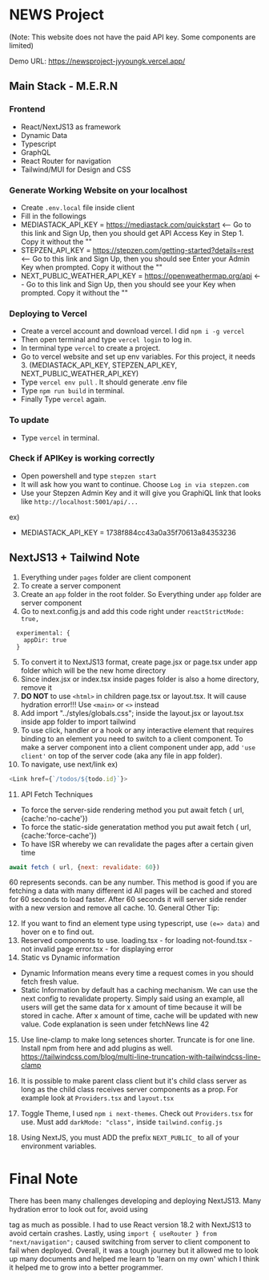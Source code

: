 # NEWS Project

(Note: This website does not have the paid API key. Some components are limited)

Demo URL: https://newsproject-jyyoungk.vercel.app/

## Main Stack - M.E.R.N

### Frontend

- React/NextJS13 as framework
- Dynamic Data
- Typescript
- GraphQL
- React Router for navigation
- Tailwind/MUI for Design and CSS

### Generate Working Website on your localhost

- Create `.env.local` file inside client
- Fill in the followings
- MEDIASTACK_API_KEY = https://mediastack.com/quickstart <-- Go to this link and Sign Up, then you should get API Access Key in Step 1. Copy it without the ""
- STEPZEN_API_KEY = https://stepzen.com/getting-started?details=rest <-- Go to this link and Sign Up, then you should see Enter your Admin Key when prompted. Copy it without the ""
- NEXT_PUBLIC_WEATHER_API_KEY = https://openweathermap.org/api <-- Go to this link and Sign Up, then you should see your Key when prompted. Copy it without the ""

### Deploying to Vercel

- Create a vercel account and download vercel. I did `npm i -g vercel`
- Then open terminal and type `vercel login` to log in.
- In terminal type `vercel` to create a project.
- Go to vercel website and set up env variables. For this project, it needs 3. (MEDIASTACK_API_KEY, STEPZEN_API_KEY, NEXT_PUBLIC_WEATHER_API_KEY)
- Type `vercel env pull` . It should generate .env file
- Type `npm run build` in terminal.
- Finally Type `vercel` again.

### To update

- Type `vercel` in terminal.

### Check if APIKey is working correctly

- Open powershell and type `stepzen start`
- It will ask how you want to continue. Choose `Log in via stepzen.com`
- Use your Stepzen Admin Key and it will give you GraphiQL link that looks like `http://localhost:5001/api/...`

ex)

- MEDIASTACK_API_KEY = 1738f884cc43a0a35f70613a84353236

## NextJS13 + Tailwind Note

1. Everything under `pages` folder are client component
2. To create a server component
3. Create an `app` folder in the root folder. So Everything under `app` folder are server component
4. Go to next.config.js and add this code right under `reactStrictMode: true,`

```
  experimental: {
    appDir: true
  }
```

5. To convert it to NextJS13 format, create page.jsx or page.tsx under app folder which will be the new home directory
6. Since index.jsx or index.tsx inside pages folder is also a home directory, remove it
7. **DO NOT** to use `<html>` in children page.tsx or layout.tsx. It will cause hydration error!!! Use `<main>` or `<>` instead
8. Add import "../styles/globals.css"; inside the layout.jsx or layout.tsx inside app folder to import tailwind
9. To use click, handler or a hook or any interactive element that requires binding to an element you need to switch to a client component.
   To make a server component into a client component under app, add `'use client'` on top of the server code (aka any file in app folder).
10. To navigate, use next/link ex)

```js
<Link href={`/todos/${todo.id}`}>
```

11. API Fetch Techniques

- To force the server-side rendering method you put
  await fetch ( url, {cache:'no-cache'})
- To force the static-side generatation method you put
  await fetch ( url, {cache:'force-cache'})
- To have ISR whereby we can revalidate the pages after a certain given time

```js
await fetch ( url, {next: revalidate: 60})
```

60 represents seconds. can be any number. This method is good if you are fetching a data with many different id
All pages will be cached and stored for 60 seconds to load faster. After 60 seconds it will server side render with a new version and remove all cache. 10. General Other Tip:

12. If you want to find an element type using typescript, use `(e=> data)` and hover on e to find out.
13. Reserved components to use.
    loading.tsx - for loading
    not-found.tsx - not invalid page
    error.tsx - for displaying error
14. Static vs Dynamic information

- Dynamic Information means every time a request comes in you should fetch fresh value.
- Static Information by default has a caching mechanism. We can use the next config to revalidate property. Simply said using an example, all users will get the same data for x amount
  of time because it will be stored in cache. After x amount of time, cache will be updated with new value. Code explanation is seen under fetchNews line 42

15. Use line-clamp to make long setences shorter. Truncate is for one line. Install npm from here and add plugins as well. https://tailwindcss.com/blog/multi-line-truncation-with-tailwindcss-line-clamp

16. It is possible to make parent class client but it's child class server as long as the child class receives server components as a prop.
    For example look at `Providers.tsx` and `layout.tsx`

17. Toggle Theme, I used `npm i next-themes`. Check out `Providers.tsx` for use. Must add `darkMode: "class",` inside `tailwind.config.js`

18. Using NextJS, you must ADD the prefix `NEXT_PUBLIC_` to all of your environment variables.

# Final Note

There has been many challenges developing and deploying NextJS13. Many hydration error to look out for, avoid using <p> tag as much as possible. I had to use React version 18.2 with NextJS13 to avoid certain crashes. Lastly, using `import { useRouter } from "next/navigation";` caused switching from server to client component to fail when deployed. Overall, it was a tough journey but it allowed me to look up many documents and helped me learn to 'learn on my own' which I think it helped me to grow into a better programmer.
